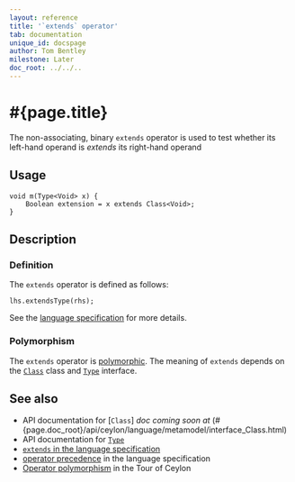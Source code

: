 ```yaml
---
layout: reference
title: '`extends` operator'
tab: documentation
unique_id: docspage
author: Tom Bentley
milestone: Later
doc_root: ../../..
---
```


# #{page.title}

The non-associating, binary `extends` operator is used to test whether its 
left-hand operand is *extends* its right-hand operand

## Usage 

<!-- check:none -->
    void m(Type<Void> x) {
        Boolean extension = x extends Class<Void>;
    }

## Description

### Definition

The `extends` operator is defined as follows:

<!-- check:none -->
    lhs.extendsType(rhs);

See the [language specification](#{page.doc_root}/#{site.urls.spec_relative}#equalitycomparison) for more details.

### Polymorphism

The `extends` operator is [polymorphic](#{page.doc_root}/reference/operator/operator-polymorphism). 
The meaning of `extends` depends on the 
[`Class`](#{page.doc_root}/api/ceylon/language/metamodel/interface_Class.html) class and 
[`Type`](#{page.doc_root}/api/ceylon/language/metamodel/interface_Type.html) interface.

## See also

* API documentation for [`Class`] _doc coming soon at_ (#{page.doc_root}/api/ceylon/language/metamodel/interface_Class.html)
* API documentation for [`Type`](#{page.doc_root}/api/ceylon/language/metamodel/interface_Type.html)
* [`extends` in the language specification](#{page.doc_root}/#{site.urls.spec_relative}#equalitycomparison)
* [operator precedence](#{page.doc_root}/#{site.urls.spec_relative}#operatorprecedence) in the 
  language specification
* [Operator polymorphism](#{page.doc_root}/tour/language-module/#operator_polymorphism) 
  in the Tour of Ceylon


